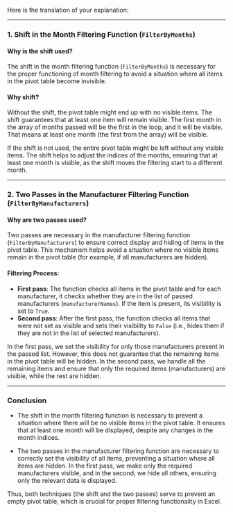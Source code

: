  Here is the translation of your explanation:

---

### 1. **Shift in the Month Filtering Function (`FilterByMonths`)**
#### Why is the shift used?
The shift in the month filtering function (`FilterByMonths`) is necessary for the proper functioning of month filtering to avoid a situation where all items in the pivot table become invisible.

#### Why shift?

Without the shift, the pivot table might end up with no visible items. The shift guarantees that at least one item will remain visible.
The first month in the array of months passed will be the first in the loop, and it will be visible. That means at least one month (the first from the array) will be visible.

If the shift is not used, the entire pivot table might be left without any visible items. The shift helps to adjust the indices of the months, ensuring that at least one month is visible, as the shift moves the filtering start to a different month.

---

### 2. **Two Passes in the Manufacturer Filtering Function (`FilterByManufacturers`)**
#### Why are two passes used?
Two passes are necessary in the manufacturer filtering function (`FilterByManufacturers`) to ensure correct display and hiding of items in the pivot table. This mechanism helps avoid a situation where no visible items remain in the pivot table (for example, if all manufacturers are hidden).

#### Filtering Process:

- **First pass**: The function checks all items in the pivot table and for each manufacturer, it checks whether they are in the list of passed manufacturers (`manufacturerNames`). If the item is present, its visibility is set to `True`.
- **Second pass**: After the first pass, the function checks all items that were not set as visible and sets their visibility to `False` (i.e., hides them if they are not in the list of selected manufacturers).

In the first pass, we set the visibility for only those manufacturers present in the passed list. However, this does not guarantee that the remaining items in the pivot table will be hidden.
In the second pass, we handle all the remaining items and ensure that only the required items (manufacturers) are visible, while the rest are hidden.

---

### Conclusion

- The shift in the month filtering function is necessary to prevent a situation where there will be no visible items in the pivot table. It ensures that at least one month will be displayed, despite any changes in the month indices.

- The two passes in the manufacturer filtering function are necessary to correctly set the visibility of all items, preventing a situation where all items are hidden. In the first pass, we make only the required manufacturers visible, and in the second, we hide all others, ensuring only the relevant data is displayed.

Thus, both techniques (the shift and the two passes) serve to prevent an empty pivot table, which is crucial for proper filtering functionality in Excel.
